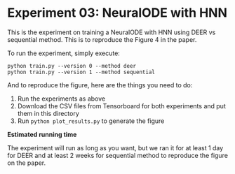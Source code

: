 # Experiment 03: NeuralODE with HNN

This is the experiment on training a NeuralODE with HNN using DEER vs sequential method.
This is to reproduce the Figure 4 in the paper.

To run the experiment, simply execute:

```
python train.py --version 0 --method deer
python train.py --version 1 --method sequential
```

And to reproduce the figure, here are the things you need to do:

1. Run the experiments as above
2. Download the CSV files from Tensorboard for both experiments and put them in this directory
3. Run `python plot_results.py` to generate the figure

**Estimated running time**

The experiment will run as long as you want, but we ran it for at least 1 day for DEER and at least 2 weeks for sequential method to reproduce the figure on the paper.
